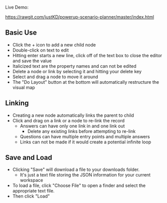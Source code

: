 Live Demo:

https://rawgit.com/justKD/powerup-scenario-planner/master/index.html

## Basic Use

- Click the + icon to add a new child node
- Double-click on text to edit
- Hitting enter starts a new line, click off of the text box to close the editor and save the value
- Italicized text are the property names and can not be edited 
- Delete a node or link by selecting it and hitting your delete key
- Select and drag a node to move it around
- The "Do Layout" button at the bottom will automatically restructure the visual map

## Linking

- Creating a new node automatically links the parent to child
- Click and drag on a link or a node to re-link the record
    - Answers can have only one link in and one link out
        - Delete any existing links before attempting to re-link
    - Questions can have multiple entry points and multiple answers
    - Links can not be made if it would create a potential infinite loop

## Save and Load

- Clicking "Save" will download a file to your downloads folder.
    - It's just a text file storing the JSON information for your current workspace
- To load a file, click "Choose File" to open a finder and select the appropriate text file.
- Then click "Load"